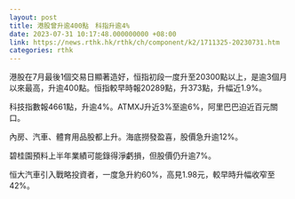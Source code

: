 ```yaml
---
layout: post
title: 港股曾升逾400點　科指升逾4%
date: 2023-07-31 10:17:48.000000000 +08:00
link: https://news.rthk.hk/rthk/ch/component/k2/1711325-20230731.htm
categories: rthk
---
```


港股在7月最後1個交易日顯著造好，恒指初段一度升至20300點以上，是逾3個月以來最高，升逾400點。恒指較早時報20289點，升373點，升幅近1.9%。

科技指數報4661點，升逾4%。ATMXJ升近3%至逾6%，阿里巴巴迫近百元關口。

內房、汽車、體育用品股都上升。海底撈發盈喜，股價急升逾12%。

碧桂園預料上半年業績可能錄得淨虧損，但股價仍升逾7%。

恒大汽車引入戰略投資者，一度急升約60%，高見1.98元，較早時升幅收窄至42%。

